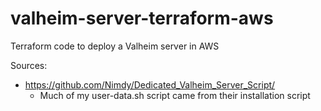 # valheim-server-terraform-aws
Terraform code to deploy a Valheim server in AWS

Sources:
- https://github.com/Nimdy/Dedicated_Valheim_Server_Script/
    - Much of my user-data.sh script came from their installation script